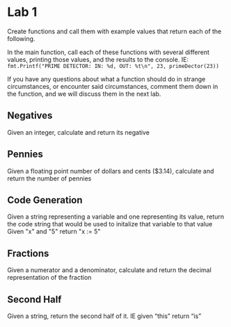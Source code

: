 # Lab 1

Create functions and call them with example values that return each of the following.

In the main function, call each of these functions with several different values, printing those values, and the results to the console.
IE: `fmt.Printf("PRIME DETECTOR: IN: %d, OUT: %t\n", 23, primeDector(23))`

If you have any questions about what a function should do in strange circumstances, or encounter said circumstances, comment them down in the function, and we will discuss them in the next lab.

## Negatives

Given an integer, calculate and return its negative

## Pennies

Given a floating point number of dollars and cents ($3.14), calculate and return the number of pennies

## Code Generation

Given a string representing a variable and one representing its value, return the code string that would be used to initalize that variable to that value
Given "x" and "5" return "x := 5"

## Fractions

Given a numerator and a denominator, calculate and return the decimal representation of the fraction

## Second Half

Given a string, return the second half of it. IE given “this” return “is”
